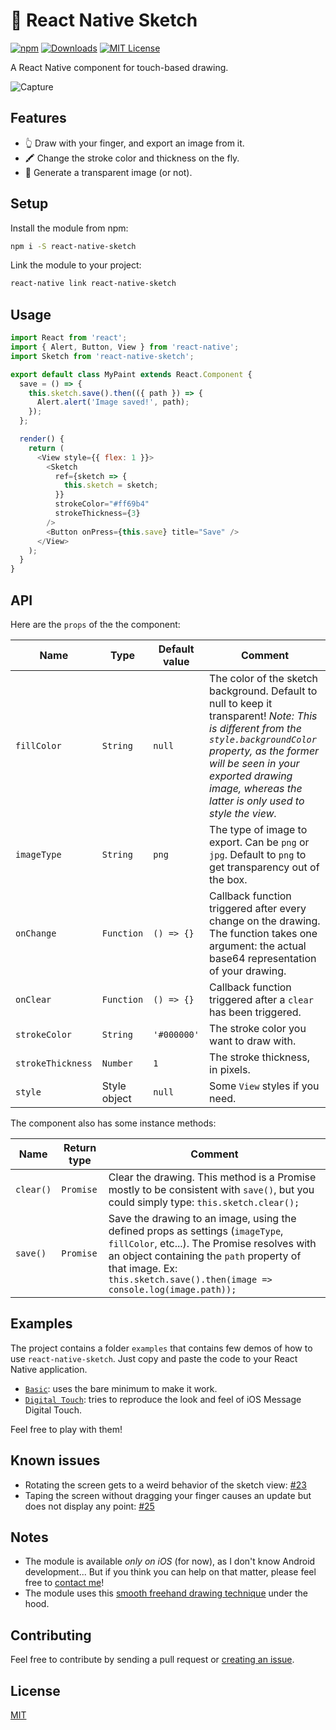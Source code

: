 # 🎨 React Native Sketch

[![npm](https://img.shields.io/npm/v/react-native-sketch.svg)](https://www.npmjs.com/package/react-native-sketch)
[![Downloads](https://img.shields.io/npm/dm/react-native-sketch.svg)](https://www.npmjs.com/package/react-native-sketch)
[![MIT License](https://img.shields.io/npm/l/react-native-sketch.svg)](http://opensource.org/licenses/MIT)

A React Native component for touch-based drawing.

![Capture](https://user-images.githubusercontent.com/5517450/29750544-da3be86c-8b84-11e7-8996-49521f7a13b3.gif)

## Features

- 👆 Draw with your finger, and export an image from it.
- 🖍 Change the stroke color and thickness on the fly.
- 👻 Generate a transparent image (or not).

## Setup

Install the module from npm:

```bash
npm i -S react-native-sketch
```

Link the module to your project:

```bash
react-native link react-native-sketch
```

## Usage

```javascript
import React from 'react';
import { Alert, Button, View } from 'react-native';
import Sketch from 'react-native-sketch';

export default class MyPaint extends React.Component {
  save = () => {
    this.sketch.save().then(({ path }) => {
      Alert.alert('Image saved!', path);
    });
  };

  render() {
    return (
      <View style={{ flex: 1 }}>
        <Sketch
          ref={sketch => {
            this.sketch = sketch;
          }}
          strokeColor="#ff69b4"
          strokeThickness={3}
        />
        <Button onPress={this.save} title="Save" />
      </View>
    );
  }
}
```

## API

Here are the `props` of the the component:

| Name | Type | Default value | Comment |
| ---- | ---- | ------------- | ---- |
| `fillColor` | `String` | `null` | The color of the sketch background. Default to null to keep it transparent! *Note: This is different from the `style.backgroundColor` property, as the former will be seen in your exported drawing image, whereas the latter is only used to style the view.* |
| `imageType` | `String` | `png` | The type of image to export. Can be `png` or `jpg`. Default to `png` to get transparency out of the box. |
| `onChange` | `Function` | `() => {}` | Callback function triggered after every change on the drawing. The function takes one argument: the actual base64 representation of your drawing.|
| `onClear` | `Function` | `() => {}` | Callback function triggered after a `clear` has been triggered. |
| `strokeColor` | `String` | `'#000000'` | The stroke color you want to draw with. |
| `strokeThickness` | `Number` | `1` | The stroke thickness, in pixels. |
| `style` | Style object | `null` | Some `View` styles if you need. |

The component also has some instance methods:

| Name | Return type | Comment |
| ---- | ----------- | ------- |
| `clear()` | `Promise` | Clear the drawing. This method is a Promise mostly to be consistent with `save()`, but you could simply type: `this.sketch.clear();` |
| `save()` | `Promise` | Save the drawing to an image, using the defined props as settings (`imageType`, `fillColor`, etc...). The Promise resolves with an object containing the `path` property of that image. Ex: `this.sketch.save().then(image => console.log(image.path));` |

## Examples

The project contains a folder `examples` that contains few demos of how to use `react-native-sketch`. Just copy and paste the code to your React Native application.

- [`Basic`](https://github.com/jgrancher/react-native-sketch/tree/master/examples/basic): uses the bare minimum to make it work.
- [`Digital Touch`](https://github.com/jgrancher/react-native-sketch/tree/master/examples/digital-touch): tries to reproduce the look and feel of iOS Message Digital Touch.

Feel free to play with them!

## Known issues

- Rotating the screen gets to a weird behavior of the sketch view: [#23](https://github.com/jgrancher/react-native-sketch/issues/23)
- Taping the screen without dragging your finger causes an update but does not display any point: [#25](https://github.com/jgrancher/react-native-sketch/issues/25)

## Notes

- The module is available *only on iOS* (for now), as I don't know Android development... But if you think you can help on that matter, please feel free to [contact me](https://twitter.com/jgrancher)!
- The module uses this [smooth freehand drawing technique](http://code.tutsplus.com/tutorials/smooth-freehand-drawing-on-ios--mobile-13164) under the hood.

## Contributing

Feel free to contribute by sending a pull request or [creating an issue](https://github.com/jgrancher/react-native-sketch/issues/new).

## License

[MIT](https://github.com/jgrancher/react-native-sketch/tree/master/LICENSE)
